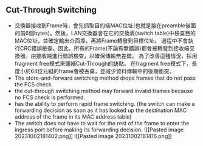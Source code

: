 ## Cut-Through Switching
* 交換器接收到Frame時，會先抓取目的端MAC位址(也就是接在preamble後面的前6個bytes)。然後，LAN交換器會在它的交換表(switch table)中檢查目的MAC位址，並確定輸出介面埠，再將Frame轉發到目標位址。
   過程中不會執行CRC錯誤檢查。因此，所有的Frame(不論有無錯誤)都會被轉發到接收端交換器。由接收端進行錯誤檢查，以確保傳輸無差錯。
   為了改善這種情況，採用fragment free模式來彌補Cut-Through的缺點。
   在fragment free模式下，長度小於64位元組的frame會被丟棄，並减少資料傳輸中的後期衝突。
* The store-and-forward switching method drops frames that do not pass the FCS check.
* the cut-through switching method may forward invalid frames because no FCS check is performed.
* has the ability to perform rapid frame switching. (the switch can make a forwarding decision as soon as it has looked up the destination MAC address of the frame in its MAC address table)
* The switch does not have to wait for the rest of the frame to enter the ingress port before making its forwarding decision.
	![[Pasted image 20231002181402.png]]
	![[Pasted image 20231002181416.png]]